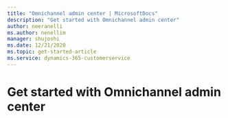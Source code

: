 ```yaml
---
title: "Omnichannel admin center | MicrosoftDocs"
description: "Get started with Omnichannel admin center"
author: neeranelli
ms.author: nenellim
manager: shujoshi
ms.date: 12/21/2020
ms.topic: get-started-article
ms.service: dynamics-365-customerservice
---
```


# Get started with Omnichannel admin center



